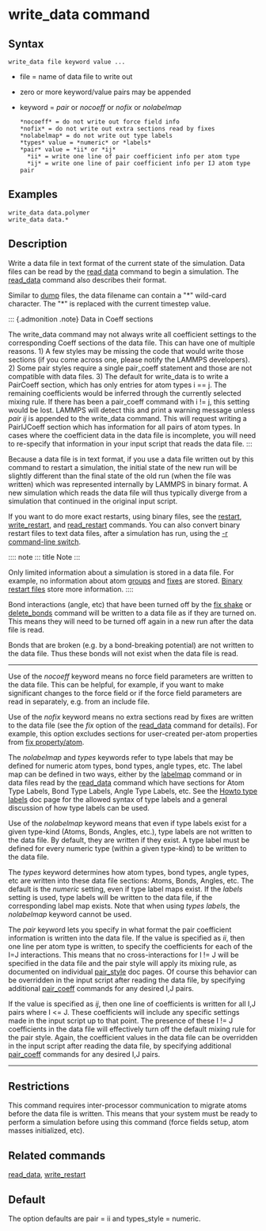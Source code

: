 # write_data command

## Syntax

``` LAMMPS
write_data file keyword value ...
```

-   file = name of data file to write out

-   zero or more keyword/value pairs may be appended

-   keyword = *pair* or *nocoeff* or *nofix* or *nolabelmap*

        *nocoeff* = do not write out force field info
        *nofix* = do not write out extra sections read by fixes
        *nolabelmap* = do not write out type labels
        *types* value = *numeric* or *labels*
        *pair* value = *ii* or *ij*
          *ii* = write one line of pair coefficient info per atom type
          *ij* = write one line of pair coefficient info per IJ atom type pair

## Examples

``` LAMMPS
write_data data.polymer
write_data data.*
```

## Description

Write a data file in text format of the current state of the simulation.
Data files can be read by the [read data](read_data) command to begin a
simulation. The [read_data](read_data) command also describes their
format.

Similar to [dump](dump) files, the data filename can contain a \"\*\"
wild-card character. The \"\*\" is replaced with the current timestep
value.

::: {.admonition .note}
Data in Coeff sections

The write_data command may not always write all coefficient settings to
the corresponding Coeff sections of the data file. This can have one of
multiple reasons. 1) A few styles may be missing the code that would
write those sections (if you come across one, please notify the LAMMPS
developers). 2) Some pair styles require a single pair_coeff statement
and those are not compatible with data files. 3) The default for
write_data is to write a PairCoeff section, which has only entries for
atom types i == j. The remaining coefficients would be inferred through
the currently selected mixing rule. If there has been a pair_coeff
command with i != j, this setting would be lost. LAMMPS will detect this
and print a warning message unless *pair ij* is appended to the
write_data command. This will request writing a PairIJCoeff section
which has information for all pairs of atom types. In cases where the
coefficient data in the data file is incomplete, you will need to
re-specify that information in your input script that reads the data
file.
:::

Because a data file is in text format, if you use a data file written
out by this command to restart a simulation, the initial state of the
new run will be slightly different than the final state of the old run
(when the file was written) which was represented internally by LAMMPS
in binary format. A new simulation which reads the data file will thus
typically diverge from a simulation that continued in the original input
script.

If you want to do more exact restarts, using binary files, see the
[restart](restart), [write_restart](write_restart), and
[read_restart](read_restart) commands. You can also convert binary
restart files to text data files, after a simulation has run, using the
[-r command-line switch](Run_options).

:::: note
::: title
Note
:::

Only limited information about a simulation is stored in a data file.
For example, no information about atom [groups](group) and [fixes](fix)
are stored. [Binary restart files](read_restart) store more information.
::::

Bond interactions (angle, etc) that have been turned off by the [fix
shake](fix_shake) or [delete_bonds](delete_bonds) command will be
written to a data file as if they are turned on. This means they will
need to be turned off again in a new run after the data file is read.

Bonds that are broken (e.g. by a bond-breaking potential) are not
written to the data file. Thus these bonds will not exist when the data
file is read.

------------------------------------------------------------------------

Use of the *nocoeff* keyword means no force field parameters are written
to the data file. This can be helpful, for example, if you want to make
significant changes to the force field or if the force field parameters
are read in separately, e.g. from an include file.

Use of the *nofix* keyword means no extra sections read by fixes are
written to the data file (see the *fix* option of the
[read_data](read_data) command for details). For example, this option
excludes sections for user-created per-atom properties from [fix
property/atom](fix_property_atom).

The *nolabelmap* and *types* keywords refer to type labels that may be
defined for numeric atom types, bond types, angle types, etc. The label
map can be defined in two ways, either by the [labelmap](labelmap)
command or in data files read by the [read_data](read_data) command
which have sections for Atom Type Labels, Bond Type Labels, Angle Type
Labels, etc. See the [Howto type labels](Howto_type_labels) doc page for
the allowed syntax of type labels and a general discussion of how type
labels can be used.

Use of the *nolabelmap* keyword means that even if type labels exist for
a given type-kind (Atoms, Bonds, Angles, etc.), type labels are not
written to the data file. By default, they are written if they exist. A
type label must be defined for every numeric type (within a given
type-kind) to be written to the data file.

The *types* keyword determines how atom types, bond types, angle types,
etc are written into these data file sections: Atoms, Bonds, Angles,
etc. The default is the *numeric* setting, even if type label maps
exist. If the *labels* setting is used, type labels will be written to
the data file, if the corresponding label map exists. Note that when
using *types labels*, the *nolabelmap* keyword cannot be used.

The *pair* keyword lets you specify in what format the pair coefficient
information is written into the data file. If the value is specified as
*ii*, then one line per atom type is written, to specify the
coefficients for each of the I=J interactions. This means that no
cross-interactions for I != J will be specified in the data file and the
pair style will apply its mixing rule, as documented on individual
[pair_style](pair_style) doc pages. Of course this behavior can be
overridden in the input script after reading the data file, by
specifying additional [pair_coeff](pair_coeff) commands for any desired
I,J pairs.

If the value is specified as *ij*, then one line of coefficients is
written for all I,J pairs where I \<= J. These coefficients will include
any specific settings made in the input script up to that point. The
presence of these I != J coefficients in the data file will effectively
turn off the default mixing rule for the pair style. Again, the
coefficient values in the data file can be overridden in the input
script after reading the data file, by specifying additional
[pair_coeff](pair_coeff) commands for any desired I,J pairs.

------------------------------------------------------------------------

## Restrictions

This command requires inter-processor communication to migrate atoms
before the data file is written. This means that your system must be
ready to perform a simulation before using this command (force fields
setup, atom masses initialized, etc).

## Related commands

[read_data](read_data), [write_restart](write_restart)

## Default

The option defaults are pair = ii and types_style = numeric.
